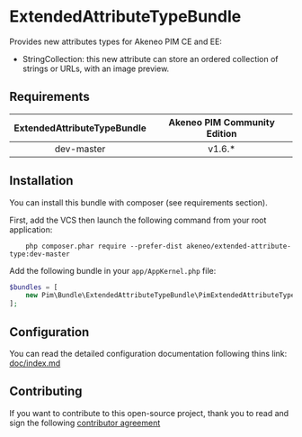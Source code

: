 # ExtendedAttributeTypeBundle

Provides new attributes types for Akeneo PIM CE and EE:
- StringCollection: this new attribute can store an ordered collection of strings or URLs, with an image preview.

## Requirements

| ExtendedAttributeTypeBundle | Akeneo PIM Community Edition |
|:---------------------------:|:----------------------------:|
| dev-master                  | v1.6.*                       |

## Installation
You can install this bundle with composer (see requirements section).

First, add the VCS then launch the following command from your root application:
```
    php composer.phar require --prefer-dist akeneo/extended-attribute-type:dev-master
```

Add the following bundle in your `app/AppKernel.php` file:

```php
$bundles = [
    new Pim\Bundle\ExtendedAttributeTypeBundle\PimExtendedAttributeTypeBundle(),
];
```

## Configuration
You can read the detailed configuration documentation following thins link: [doc/index.md](doc/index.md)

## Contributing

If you want to contribute to this open-source project, 
thank you to read and sign the following [contributor agreement](http://www.akeneo.com/contributor-license-agreement/)
